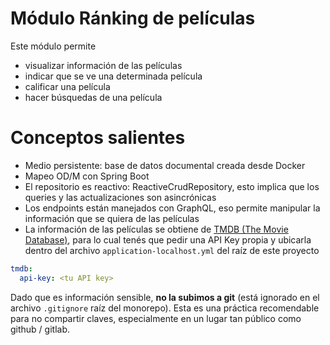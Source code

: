 
# Módulo Ránking de películas

Este módulo permite

- visualizar información de las películas
- indicar que se ve una determinada película
- calificar una película
- hacer búsquedas de una película

# Conceptos salientes

- Medio persistente: base de datos documental creada desde Docker
- Mapeo OD/M con Spring Boot
- El repositorio es reactivo: ReactiveCrudRepository, esto implica que los queries y las actualizaciones son asincrónicas
- Los endpoints están manejados con GraphQL, eso permite manipular la información que se quiera de las películas
- La información de las películas se obtiene de [TMDB (The Movie Database)](https://www.themoviedb.org/), para lo cual tenés que pedir una API Key propia y ubicarla dentro del archivo `application-localhost.yml` del raíz de este proyecto

```yml
tmdb:
  api-key: <tu API key>

```

Dado que es información sensible, **no la subimos a git** (está ignorado en el archivo `.gitignore` raíz del monorepo). Esta es una práctica recomendable para no compartir claves, especialmente en un lugar tan público como github / gitlab.
